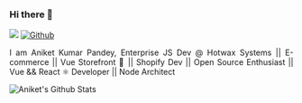 ### Hi there 👋

![](https://visitor-badge.laobi.icu/badge?page_id=meet-aniket.meet-aniket)
[![Github](https://img.shields.io/github/followers/meet-aniket?label=Follow&style=social)](https://github.com/meet-aniket)  

<p align="justify">
I am Aniket Kumar Pandey,
Enterprise JS Dev @ Hotwax Systems || E-commerce || Vue Storefront 💚 || Shopify Dev || Open Source Enthusiast || Vue && React ⚛️ Developer || Node Architect
</p>


![Aniket's Github Stats](https://github-readme-stats.vercel.app/api?username=meet-aniket&show_icons=true)  

<!-- ![Top Langs](https://github-readme-stats.vercel.app/api/top-langs/?username=meet-aniket) -->
